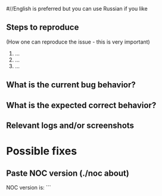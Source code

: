 #//English is preferred but you can use Russian if you like
## Steps to reproduce
(How one can reproduce the issue - this is very important)

1) ...
2) ...
3) ...

## What is the current bug behavior?
<!--- What actually happens -->


## What is the expected correct behavior?
<!--- What you should see instead -->


## Relevant logs and/or screenshots
<!--- Paste any relevant logs - please use code blocks (```) to format console output,
logs, and code as it's very hard to read otherwise.
[If you find Traceback in crashinfo list, send us all of the output `./noc crashinfo view UUID` command] -->

# Possible fixes
<!--- (If you can, link to the line of code that might be responsible for the problem) -->

## Paste NOC version (./noc about)
NOC version is: ```


```
